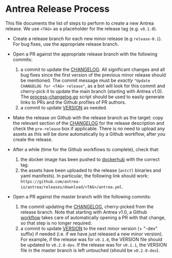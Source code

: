 # Antrea Release Process

This file documents the list of steps to perform to create a new Antrea
release. We use `<TAG>` as a placeholder for the release tag (e.g. `v0.1.0`).

* Create a release branch for each new minor release (e.g `release-0.1`). For
  bug fixes, use the appropriate release branch.

* Open a PR against the appropriate release branch with the following commits:
  1. a commit to update the [CHANGELOG](../../CHANGELOG). All significant
     changes and all bug fixes since the first version of the previous minor
     release should be mentioned. The commit message must be *exactly* `"Update
     CHANGELOG for <TAG> release"`, as a bot will look for this commit and
     cherry-pick it to update the main branch (starting with Antrea v1.0). The
     [process-changelog.go](../../hack/release/process-changelog.go) script
     should be used to easily generate links to PRs and the Github profiles of
     PR authors.
  2. a commit to update [VERSION](https://github.com/antrea-io/antrea/blob/master/VERSION) as needed.

* Make the release on Github with the release branch as the target: copy the
  relevant section of the [CHANGELOG](../../CHANGELOG) for the release
  description and check the `pre-release` box if applicable. There is no need to
  upload any assets as this will be done automatically by a Github workflow,
  after you create the release.

* After a while (time for the Github workflows to complete), check that:
  1. the docker image has been pushed to
     [dockerhub](https://hub.docker.com/u/antrea) with the correct tag.
  2. the assets have been uploaded to the release (`antctl` binaries and yaml
     manifests). In particular, the following link should work:
     `https://github.com/antrea-io/antrea/releases/download/<TAG>/antrea.yml`.

* Open a PR against the master branch with the following commits:
  1. the commit updating the [CHANGELOG](../../CHANGELOG), cherry-picked from
     the release branch. Note that starting with Antrea v1.0, a Github
     [workflow](../../.github/workflows/update_changelog.yml) takes care of
     automatically opening a PR with that change, so that step is no longer
     required.
  2. a commit to update [VERSION](https://github.com/antrea-io/antrea/blob/master/VERSION) to the next minor version (+
     "-dev" suffix) if needed (i.e. if we have just released a new minor
     version). For example, if the release was for `v0.1.0`, the VERSION file
     should be updated to `v0.2.0-dev`. If the release was for `v0.1.1`, the
     VERSION file in the master branch is left untouched (should be
     `v0.2.0-dev`).
